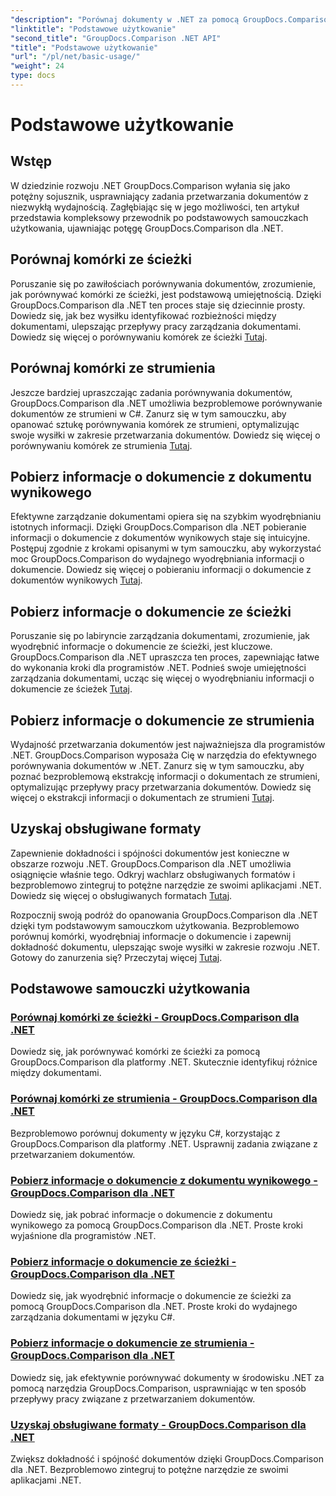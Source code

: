 ```yaml
---
"description": "Porównaj dokumenty w .NET za pomocą GroupDocs.Comparison. Poznaj podstawowe samouczki dotyczące użycia, obejmujące porównanie komórek, ekstrakcję informacji o dokumencie i obsługiwane formaty."
"linktitle": "Podstawowe użytkowanie"
"second_title": "GroupDocs.Comparison .NET API"
"title": "Podstawowe użytkowanie"
"url": "/pl/net/basic-usage/"
"weight": 24
type: docs
---
```

# Podstawowe użytkowanie

## Wstęp

W dziedzinie rozwoju .NET GroupDocs.Comparison wyłania się jako potężny sojusznik, usprawniający zadania przetwarzania dokumentów z niezwykłą wydajnością. Zagłębiając się w jego możliwości, ten artykuł przedstawia kompleksowy przewodnik po podstawowych samouczkach użytkowania, ujawniając potęgę GroupDocs.Comparison dla .NET.

## Porównaj komórki ze ścieżki
Poruszanie się po zawiłościach porównywania dokumentów, zrozumienie, jak porównywać komórki ze ścieżki, jest podstawową umiejętnością. Dzięki GroupDocs.Comparison dla .NET ten proces staje się dziecinnie prosty. Dowiedz się, jak bez wysiłku identyfikować rozbieżności między dokumentami, ulepszając przepływy pracy zarządzania dokumentami. Dowiedz się więcej o porównywaniu komórek ze ścieżki [Tutaj](./compare-cells-from-path/).

## Porównaj komórki ze strumienia
Jeszcze bardziej upraszczając zadania porównywania dokumentów, GroupDocs.Comparison dla .NET umożliwia bezproblemowe porównywanie dokumentów ze strumieni w C#. Zanurz się w tym samouczku, aby opanować sztukę porównywania komórek ze strumieni, optymalizując swoje wysiłki w zakresie przetwarzania dokumentów. Dowiedz się więcej o porównywaniu komórek ze strumienia [Tutaj](./compare-cells-from-stream/).

## Pobierz informacje o dokumencie z dokumentu wynikowego
Efektywne zarządzanie dokumentami opiera się na szybkim wyodrębnianiu istotnych informacji. Dzięki GroupDocs.Comparison dla .NET pobieranie informacji o dokumencie z dokumentów wynikowych staje się intuicyjne. Postępuj zgodnie z krokami opisanymi w tym samouczku, aby wykorzystać moc GroupDocs.Comparison do wydajnego wyodrębniania informacji o dokumencie. Dowiedz się więcej o pobieraniu informacji o dokumencie z dokumentów wynikowych [Tutaj](./get-document-info-from-result-document/).

## Pobierz informacje o dokumencie ze ścieżki
Poruszanie się po labiryncie zarządzania dokumentami, zrozumienie, jak wyodrębnić informacje o dokumencie ze ścieżki, jest kluczowe. GroupDocs.Comparison dla .NET upraszcza ten proces, zapewniając łatwe do wykonania kroki dla programistów .NET. Podnieś swoje umiejętności zarządzania dokumentami, ucząc się więcej o wyodrębnianiu informacji o dokumencie ze ścieżek [Tutaj](./get-document-info-from-path/).

## Pobierz informacje o dokumencie ze strumienia
Wydajność przetwarzania dokumentów jest najważniejsza dla programistów .NET. GroupDocs.Comparison wyposaża Cię w narzędzia do efektywnego porównywania dokumentów w .NET. Zanurz się w tym samouczku, aby poznać bezproblemową ekstrakcję informacji o dokumentach ze strumieni, optymalizując przepływy pracy przetwarzania dokumentów. Dowiedz się więcej o ekstrakcji informacji o dokumentach ze strumieni [Tutaj](./get-document-info-from-stream/).

## Uzyskaj obsługiwane formaty
Zapewnienie dokładności i spójności dokumentów jest konieczne w obszarze rozwoju .NET. GroupDocs.Comparison dla .NET umożliwia osiągnięcie właśnie tego. Odkryj wachlarz obsługiwanych formatów i bezproblemowo zintegruj to potężne narzędzie ze swoimi aplikacjami .NET. Dowiedz się więcej o obsługiwanych formatach [Tutaj](./get-supported-formats/).

Rozpocznij swoją podróż do opanowania GroupDocs.Comparison dla .NET dzięki tym podstawowym samouczkom użytkowania. Bezproblemowo porównuj komórki, wyodrębniaj informacje o dokumencie i zapewnij dokładność dokumentu, ulepszając swoje wysiłki w zakresie rozwoju .NET. Gotowy do zanurzenia się? Przeczytaj więcej [Tutaj](https://tutorials.groupdocs.com/comparison/net).
## Podstawowe samouczki użytkowania
### [Porównaj komórki ze ścieżki - GroupDocs.Comparison dla .NET](./compare-cells-from-path/)
Dowiedz się, jak porównywać komórki ze ścieżki za pomocą GroupDocs.Comparison dla platformy .NET. Skutecznie identyfikuj różnice między dokumentami.
### [Porównaj komórki ze strumienia - GroupDocs.Comparison dla .NET](./compare-cells-from-stream/)
Bezproblemowo porównuj dokumenty w języku C#, korzystając z GroupDocs.Comparison dla platformy .NET. Usprawnij zadania związane z przetwarzaniem dokumentów.
### [Pobierz informacje o dokumencie z dokumentu wynikowego - GroupDocs.Comparison dla .NET](./get-document-info-from-result-document/)
Dowiedz się, jak pobrać informacje o dokumencie z dokumentu wynikowego za pomocą GroupDocs.Comparison dla .NET. Proste kroki wyjaśnione dla programistów .NET.
### [Pobierz informacje o dokumencie ze ścieżki - GroupDocs.Comparison dla .NET](./get-document-info-from-path/)
Dowiedz się, jak wyodrębnić informacje o dokumencie ze ścieżki za pomocą GroupDocs.Comparison dla .NET. Proste kroki do wydajnego zarządzania dokumentami w języku C#.
### [Pobierz informacje o dokumencie ze strumienia - GroupDocs.Comparison dla .NET](./get-document-info-from-stream/)
Dowiedz się, jak efektywnie porównywać dokumenty w środowisku .NET za pomocą narzędzia GroupDocs.Comparison, usprawniając w ten sposób przepływy pracy związane z przetwarzaniem dokumentów.
### [Uzyskaj obsługiwane formaty - GroupDocs.Comparison dla .NET](./get-supported-formats/)
Zwiększ dokładność i spójność dokumentów dzięki GroupDocs.Comparison dla .NET. Bezproblemowo zintegruj to potężne narzędzie ze swoimi aplikacjami .NET.